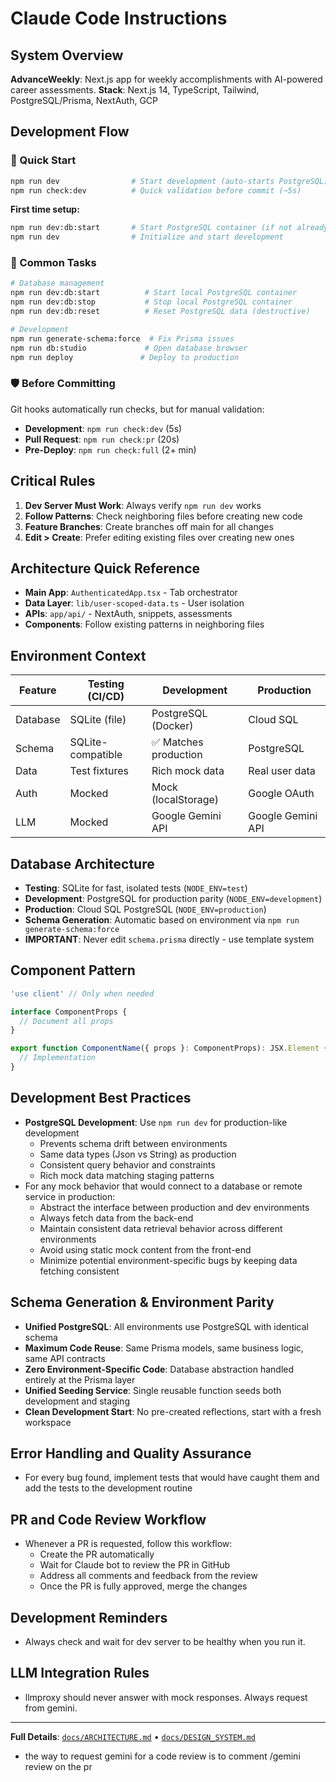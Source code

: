# Claude Code Instructions

## System Overview
**AdvanceWeekly**: Next.js app for weekly accomplishments with AI-powered career assessments.
**Stack**: Next.js 14, TypeScript, Tailwind, PostgreSQL/Prisma, NextAuth, GCP

## Development Flow

### 🚀 Quick Start
```bash
npm run dev                # Start development (auto-starts PostgreSQL)
npm run check:dev          # Quick validation before commit (~5s)
```

**First time setup:**
```bash
npm run dev:db:start       # Start PostgreSQL container (if not already running)
npm run dev                # Initialize and start development
```

### 🔧 Common Tasks
```bash
# Database management
npm run dev:db:start          # Start local PostgreSQL container
npm run dev:db:stop           # Stop local PostgreSQL container  
npm run dev:db:reset          # Reset PostgreSQL data (destructive)

# Development
npm run generate-schema:force  # Fix Prisma issues
npm run db:studio             # Open database browser
npm run deploy               # Deploy to production
```

### 🛡️ Before Committing
Git hooks automatically run checks, but for manual validation:
- **Development**: `npm run check:dev` (5s)
- **Pull Request**: `npm run check:pr` (20s) 
- **Pre-Deploy**: `npm run check:full` (2+ min)

## Critical Rules
1. **Dev Server Must Work**: Always verify `npm run dev` works
2. **Follow Patterns**: Check neighboring files before creating new code
3. **Feature Branches**: Create branches off main for all changes
4. **Edit > Create**: Prefer editing existing files over creating new ones

## Architecture Quick Reference
- **Main App**: `AuthenticatedApp.tsx` - Tab orchestrator
- **Data Layer**: `lib/user-scoped-data.ts` - User isolation
- **APIs**: `app/api/` - NextAuth, snippets, assessments
- **Components**: Follow existing patterns in neighboring files

## Environment Context
| Feature | Testing (CI/CD) | Development | Production |
|---------|-----------------|-------------|------------|
| Database | SQLite (file) | PostgreSQL (Docker) | Cloud SQL |
| Schema | SQLite-compatible | ✅ Matches production | PostgreSQL |
| Data | Test fixtures | Rich mock data | Real user data |
| Auth | Mocked | Mock (localStorage) | Google OAuth |
| LLM | Mocked | Google Gemini API | Google Gemini API |

## Database Architecture
- **Testing**: SQLite for fast, isolated tests (`NODE_ENV=test`)
- **Development**: PostgreSQL for production parity (`NODE_ENV=development`)
- **Production**: Cloud SQL PostgreSQL (`NODE_ENV=production`)
- **Schema Generation**: Automatic based on environment via `npm run generate-schema:force`
- **IMPORTANT**: Never edit `schema.prisma` directly - use template system

## Component Pattern
```typescript
'use client' // Only when needed

interface ComponentProps {
  // Document all props
}

export function ComponentName({ props }: ComponentProps): JSX.Element {
  // Implementation
}
```

## Development Best Practices
- **PostgreSQL Development**: Use `npm run dev` for production-like development
  * Prevents schema drift between environments
  * Same data types (Json vs String) as production
  * Consistent query behavior and constraints
  * Rich mock data matching staging patterns
- For any mock behavior that would connect to a database or remote service in production:
  * Abstract the interface between production and dev environments
  * Always fetch data from the back-end 
  * Maintain consistent data retrieval behavior across different environments
  * Avoid using static mock content from the front-end
  * Minimize potential environment-specific bugs by keeping data fetching consistent

## Schema Generation & Environment Parity
- **Unified PostgreSQL**: All environments use PostgreSQL with identical schema
- **Maximum Code Reuse**: Same Prisma models, same business logic, same API contracts
- **Zero Environment-Specific Code**: Database abstraction handled entirely at the Prisma layer
- **Unified Seeding Service**: Single reusable function seeds both development and staging
- **Clean Development Start**: No pre-created reflections, start with a fresh workspace

## Error Handling and Quality Assurance
- For every bug found, implement tests that would have caught them and add the tests to the development routine

## PR and Code Review Workflow
- Whenever a PR is requested, follow this workflow:
  * Create the PR automatically
  * Wait for Claude bot to review the PR in GitHub
  * Address all comments and feedback from the review
  * Once the PR is fully approved, merge the changes

## Development Reminders
- Always check and wait for dev server to be healthy when you run it.

## LLM Integration Rules
- llmproxy should never answer with mock responses. Always request from gemini.

---
**Full Details**: [`docs/ARCHITECTURE.md`](./docs/ARCHITECTURE.md) • [`docs/DESIGN_SYSTEM.md`](./docs/DESIGN_SYSTEM.md)
- the way to request gemini for a code review is to comment /gemini review on the pr